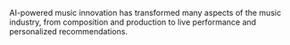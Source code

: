 AI-powered music innovation has transformed many aspects of the music industry, from composition and production to live performance and personalized recommendations. 
